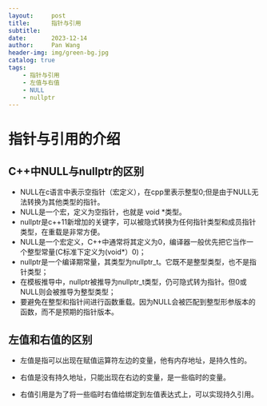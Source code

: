 ```yaml
---
layout:     post
title:      指针与引用
subtitle:   
date:       2023-12-14
author:     Pan Wang
header-img: img/green-bg.jpg
catalog: true
tags:
    - 指针与引用
    - 左值与右值
    - NULL
    - nullptr
---
```



# 指针与引用的介绍

## C++中NULL与nullptr的区别

+ NULL在c语言中表示空指针（宏定义），在cpp里表示整型0;但是由于NULL无法转换为其他类型的指针。
+ NULL是一个宏，定义为空指针，也就是 void *类型。
+ nullptr是c++11新增加的关键字，可以被隐式转换为任何指针类型和成员指针类型，在重载是非常方便。
+ NULL是一个宏定义，C++中通常将其定义为0，编译器一般优先把它当作一个整型常量(C标准下定义为(void*）0)；
+ nullptr是一个编译期常量，其类型为nullptr_t。它既不是整型类型，也不是指针类型；
+ 在模板推导中，nullptr被推导为nullptr_t类型，仍可隐式转为指针。但0或NULL则会被推导为整型类型；
+ 要避免在整型和指针间进行函数重载。因为NULL会被匹配到整型形参版本的函数，而不是预期的指针版本。

## 左值和右值的区别

+ 左值是指可以出现在赋值运算符左边的变量，他有内存地址，是持久性的。

+ 右值是没有持久地址，只能出现在右边的变量，是一些临时的变量。

+ 右值引用是为了将一些临时右值给绑定到左值表达式上，可以实现持久引用。
